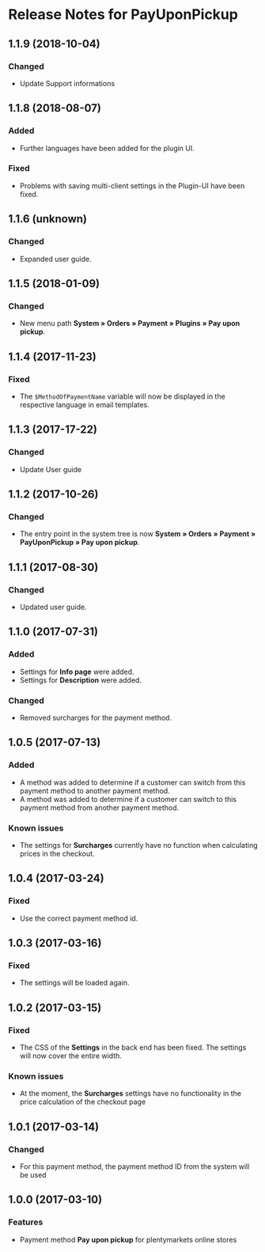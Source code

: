 # Release Notes for PayUponPickup

## 1.1.9 (2018-10-04)

### Changed

- Update Support informations

## 1.1.8 (2018-08-07)

### Added

- Further languages have been added for the plugin UI.

### Fixed

- Problems with saving multi-client settings in the Plugin-UI have been fixed.

## 1.1.6 (unknown)

### Changed

- Expanded user guide.

## 1.1.5 (2018-01-09)

### Changed

- New menu path **System&nbsp;» Orders&nbsp;» Payment » Plugins » Pay upon pickup**.

## 1.1.4 (2017-11-23)

### Fixed

- The `$MethodOfPaymentName` variable will now be displayed in the respective language in email templates.

## 1.1.3 (2017-17-22)

### Changed

- Update User guide

## 1.1.2 (2017-10-26)

### Changed

- The entry point in the system tree is now **System » Orders » Payment » PayUponPickup » Pay upon pickup**.

## 1.1.1 (2017-08-30)

### Changed
- Updated user guide.

## 1.1.0 (2017-07-31)

### Added

- Settings for **Info page** were added.
- Settings for **Description** were added.

### Changed

- Removed surcharges for the payment method.

## 1.0.5 (2017-07-13)

### Added

- A method was added to determine if a customer can switch from this payment method to another payment method.
- A method was added to determine if a customer can switch to this payment method from another payment method.

### Known issues

- The settings for **Surcharges** currently have no function when calculating prices in the checkout.

## 1.0.4 (2017-03-24)

### Fixed

- Use the correct payment method id.

## 1.0.3 (2017-03-16)

### Fixed

- The settings will be loaded again.

## 1.0.2 (2017-03-15)

### Fixed

- The CSS of the **Settings** in the back end has been fixed. The settings will now cover the entire width.

### Known issues

- At the moment, the **Surcharges** settings have no functionality in the price calculation of the checkout page

## 1.0.1 (2017-03-14)

### Changed

- For this payment method, the payment method ID from the system will be used

## 1.0.0 (2017-03-10)

### Features

- Payment method **Pay upon pickup** for plentymarkets online stores
